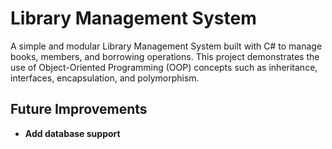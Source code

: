 # Library Management System
A simple and modular Library Management System built with C# to manage books, members, and borrowing operations. This project demonstrates the use of Object-Oriented Programming (OOP) concepts such as inheritance, interfaces, encapsulation, and polymorphism.

## Future Improvements
- **Add database support**
